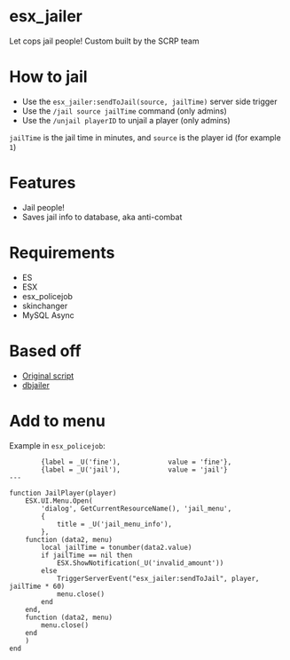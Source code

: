 # esx_jailer
Let cops jail people! Custom built by the SCRP team

# How to jail
- Use the `esx_jailer:sendToJail(source, jailTime)` server side trigger
- Use the `/jail source jailTime` command (only admins)
- Use the `/unjail playerID` to unjail a player (only admins)

`jailTime` is the jail time in minutes, and `source` is the player id (for example `1`)

# Features
- Jail people!
- Saves jail info to database, aka anti-combat

# Requirements
- ES
- ESX
- esx_policejob
- skinchanger
- MySQL Async

# Based off
- [Original script](https://forum.fivem.net/t/release-fx-jailer-1-1-0-0/41963)
- [dbjailer](https://github.com/SSPU1W/dbjailer)

# Add to menu

Example in `esx_policejob`:

```
		{label = _U('fine'),			value = 'fine'},
		{label = _U('jail'),			value = 'jail'}
---

function JailPlayer(player)
	ESX.UI.Menu.Open(
		'dialog', GetCurrentResourceName(), 'jail_menu',
		{
			title = _U('jail_menu_info'),
		},
	function (data2, menu)
		local jailTime = tonumber(data2.value)
		if jailTime == nil then
			ESX.ShowNotification(_U('invalid_amount'))
		else
			TriggerServerEvent("esx_jailer:sendToJail", player, jailTime * 60)
			menu.close()
		end
	end,
	function (data2, menu)
		menu.close()
	end
	)
end
```
